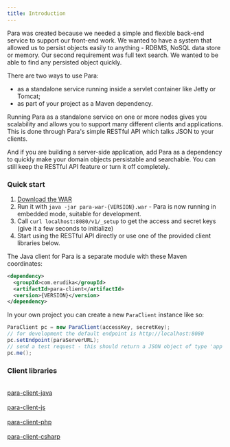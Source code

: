```yaml
---
title: Introduction
---
```


Para was created because we needed a simple and flexible back-end service to support our front-end work.
We wanted to have a system that allowed us to persist objects easily to anything - RDBMS, NoSQL data store or memory.
Our second requirement was full text search. We wanted to be able to find any persisted object quickly.

There are two ways to use Para:
- as a standalone service running inside a servlet container like Jetty or Tomcat;
- as part of your project as a Maven dependency.

Running Para as a standalone service on one or more nodes gives you scalability and allows you to support
many different clients and applications. This is done through Para's simple RESTful API which talks JSON to your clients.

And if you are building a server-side application, add Para as a dependency to quickly make your domain objects
persistable and searchable. You can still keep the RESTful API feature or turn it off completely.

### Quick start

1. [Download the WAR](https://github.com/erudika/para/releases)
2. Run it with `java -jar para-war-{VERSION}.war` - Para is now running in embedded mode, suitable for development.
3. Call `curl localhost:8080/v1/_setup` to get the access and secret keys (give it a few seconds to initialize)
4. Start using the RESTful API directly or use one of the provided client libraries below.

The Java client for Para is a separate module with these Maven coordinates:

```xml
<dependency>
  <groupId>com.erudika</groupId>
  <artifactId>para-client</artifactId>
  <version>{VERSION}</version>
</dependency>
```

In your own project you can create a new `ParaClient` instance like so:

```java
ParaClient pc = new ParaClient(accessKey, secretKey);
// for development the default endpoint is http://localhost:8080
pc.setEndpoint(paraServerURL);
// send a test request - this should return a JSON object of type 'app'
pc.me();
```

### Client libraries

<div class="btn-client-div">
	<a href="https://github.com/Erudika/para/tree/master/para-client" class="btn-client">
		<i class="devicon-java-plain-wordmark"></i>
	</a><br>
	<a href="https://github.com/Erudika/para/tree/master/para-client">para-client-java</a>
</div>

<div class="btn-client-div">
	<a href="https://github.com/Erudika/para-client-js" class="btn-client">
		<i class="devicon-nodejs-plain"></i>
	</a><br>
	<a href="https://github.com/Erudika/para-client-js">para-client-js</a>
</div>

<div class="btn-client-div">
	<a href="https://github.com/Erudika/para-client-php" class="btn-client">
		<i class="devicon-php-plain"></i>
	</a><br>
	<a href="https://github.com/Erudika/para-client-php">para-client-php</a>
</div>

<div class="btn-client-div">
	<a href="https://github.com/Erudika/para-client-csharp" class="btn-client">
		<i class="devicon-dot-net-plain-wordmark"></i>
	</a><br>
	<a href="https://github.com/Erudika/para-client-csharp">para-client-csharp</a>
</div>

